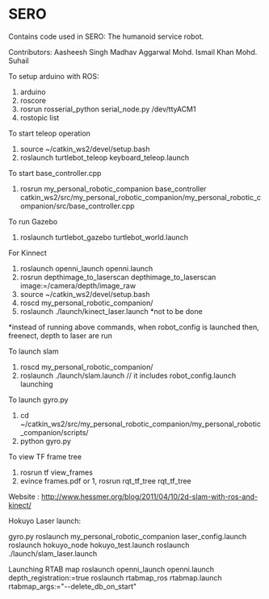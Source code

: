 # SERO
Contains code used in SERO: The humanoid service robot.

Contributors:
Aasheesh Singh
Madhav Aggarwal
Mohd. Ismail Khan
Mohd. Suhail


To setup arduino with ROS:

1. arduino
2. roscore
3. rosrun rosserial_python serial_node.py /dev/ttyACM1
4. rostopic list

To start teleop operation

1. source ~/catkin_ws2/devel/setup.bash
2. roslaunch turtlebot_teleop keyboard_teleop.launch


To start base_controller.cpp

1. rosrun my_personal_robotic_companion base_controller catkin_ws2/src/my_personal_robotic_companion/my_personal_robotic_companion/src/base_controller.cpp


To run Gazebo

1.  roslaunch turtlebot_gazebo turtlebot_world.launch


For Kinnect

1. roslaunch openni_launch openni.launch
2. rosrun depthimage_to_laserscan depthimage_to_laserscan image:=/camera/depth/image_raw
3. source ~/catkin_ws2/devel/setup.bash
4. roscd my_personal_robotic_companion/
5. roslaunch ./launch/kinect_laser.launch *not to be done

*instead of running above commands, when robot_config is launched then, freenect, depth to laser are run


To launch slam

1. roscd my_personal_robotic_companion/	
2. roslaunch ./launch/slam.launch		// it includes robot_config.launch launching

To launch gyro.py

1.  cd ~/catkin_ws2/src/my_personal_robotic_companion/my_personal_robotic_companion/scripts/
2. python gyro.py

To view TF frame tree

1. rosrun tf view_frames
2. evince frames.pdf
or
1, rosrun rqt_tf_tree rqt_tf_tree



Website : http://www.hessmer.org/blog/2011/04/10/2d-slam-with-ros-and-kinect/


Hokuyo Laser launch:

gyro.py
roslaunch my_personal_robotic_companion laser_config.launch
roslaunch hokuyo_node hokuyo_test.launch
roslaunch ./launch/slam_laser.launch

Launching RTAB map
roslaunch openni_launch openni.launch depth_registration:=true
roslaunch rtabmap_ros rtabmap.launch rtabmap_args:="--delete_db_on_start"


